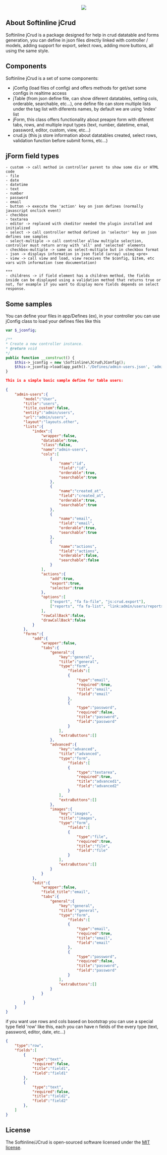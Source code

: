 <p align="center">
    <img src="https://www.softinline.com/wp-content/uploads/2021/04/logo-250-black.png">
</p>

## About Softinline jCrud

Softinline jCrud is a package designed for help in crud datatable and forms generation, 
you can define in json files directly linked with controller / models, adding support for export, select rows, adding more buttons, all using the same style.

## Components

Softinline jCrud is a set of some components:
- jConfig (load files of config) and offers methods for get/set some configs in realtime access
- jTable (from json define file, can show diferent datatables, setting cols, orderable, searchable, etc...), one define file can store multiple lists under the tag list with diferents names, by default
we are using 'index' list
- jForm, this class offers functionality about preapre form with diferent tabs, rows, and multiple input types (text, number, datetime, email, password, editor, custom, view, etc...)
- crud.js (this js store information about datatables created, select rows, validation function before submit forms, etc...)

## jForm field types
```
- custom -> call method in controller parent to show some div or HTML code
- file
- date
- datetime
- text
- number
- password
- email
- button -> execute the 'action' key on json defines (normally javascript onclick event)
- checkbox
- textarea
- editor -> replaced with ckeditor needed the plugin installed and initialized
- select -> call controller method defined in 'selector' key on json defines see samples
- select-multiple -> call controller allow multiple selection, controller must return array with 'all' and 'selected' elements
- checkbox-multiple -> same as select-multiple but in checkbox format
- json -> displays information in json field (array) using <pre>
- view -> call view and load, view receives the $config, $item, etc vars with information (see documentation)

*** 
- childrens -> if field element has a children method, the fields inside can be displayed using a validation method that returns true or not, for example if you want to display more fields depends on select response.
```

## Some samples

You can define your files in app/Defines (ex), in your controller you can use jConfig class to load your defines files like this

```php
var $_jconfig;

/**
* Create a new controller instance.
* @return void
*/
public function __construct() {
    $this->_jconfig = new \Softinline\JCrud\JConfig();
    $this->_jconfig->load(app_path().'/Defines/admin-users.json', 'admin-users');
}
```

```json
This is a simple basic sample define for table users:
                                
{
    "admin-users":{
        "model":"User",            
        "title":"users",
        "title_custom":false,
        "entity":"admin/users",
        "url":"admin/users",
        "layout":"layouts.other",
        "lists":{
            "index":{
                "wrapper":false,
                "datatable":true,
                "class":false,
                "name":"admin-users",
                "cols":[                    
                    {
                        "name":"id",
                        "field":"id",
                        "orderable":true,
                        "searchable":true
                    },
                    {
                        "name":"created_at",
                        "field":"created_at",
                        "orderable":true,
                        "searchable":true
                    },
                    {
                        "name":"email",
                        "field":"email",
                        "orderable":true,
                        "searchable":true
                    },
                    {                        
                        "name":"actions",
                        "field":"actions",
                        "orderable":false,
                        "searchable":false
                    }
                ],                
                "actions":{
                    "add":true,
                    "export":true,
                    "selector":true
                },
                "options":[
                    ["export", "fa fa-file", "js:crud.export"],
                    ["reports", "fa fa-list", "link:admin/users/reports"]
                ],
                "rowCallBack":false,
                "drawCallBack":false
            }
        },
        "forms":{
            "add":{
                "wrapper":false,
                "tabs":{
                    "general":{                    
                        "key":"general",
                        "title":"general",
                        "type":"form",
                            "fields":[                            
                            {
                                "type":"email",
                                "required":true,
                                "title":"email",
                                "field":"email"
                            },
                            {
                                "type":"password",
                                "required":false,
                                "title":"password",
                                "field":"password"
                            }          
                        ],
                        "extraButtons":[]
                    },
                    "advanced":{
                        "key":"advanced",
                        "title":"advanced",
                        "type":"form",
                            "fields":[                            
                            {
                                "type":"textarea",
                                "required":true,
                                "title":"advanced1",
                                "field":"advanced2"
                            }
                        ],
                        "extraButtons":[]
                    },
                    "images":{
                        "key":"images",
                        "title":"images",
                        "type":"form",
                            "fields":[                            
                            {
                                "type":"file",
                                "required":true,
                                "title":"file",
                                "field":"file"
                            }
                        ],
                        "extraButtons":[]
                    }
                }
            },
            "edit":{
                "wrapper":false,
                "field_title":"email",
                "tabs":{
                    "general":{                    
                        "key":"general",
                        "title":"general",
                        "type":"form",
                            "fields":[                            
                            {
                                "type":"email",
                                "required":true,
                                "title":"email",
                                "field":"email"
                            },
                            {
                                "type":"password",
                                "required":false,
                                "title":"password",
                                "field":"password"
                            }                            
                        ],
                        "extraButtons":[]
                    }                    
                }
            }
        }
    }
}
```

if you want use rows and cols based on bootstrap you can use a special type field 'row' like this, each you can have n fields of the every type (text, password, editor, date, etc...)

```json
{
    "type":"row",
    "fields":[
        {
            "type":"text",
            "required":false,
            "title":"field1",
            "field":"field1"
        },
        {
            "type":"text",
            "required":false,
            "title":"field2",
            "field":"field2"
        },
    ]
}
```

## License

The Softinline/JCrud is open-sourced software licensed under the [MIT license](http://opensource.org/licenses/MIT).
